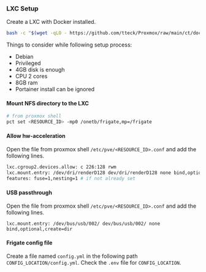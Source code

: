 ### LXC Setup
Create a LXC with Docker installed.
```bash
bash -c "$(wget -qLO - https://github.com/tteck/Proxmox/raw/main/ct/docker.sh)"
```

Things to consider while following setup process:
- Debian
- Privileged
- 4GB disk is enough
- CPU 2 cores
- 8GB ram
- Portainer install can be ignored

#### Mount NFS directory to the LXC
```bash
# from proxmox shell
pct set <RESOURCE_ID> -mp0 /onetb/frigate,mp=/frigate
```

#### Allow hw-acceleration
Open the file from proxmox shell `/etc/pve/<RESOURCE_ID>.conf` and add the following lines.
```bash
lxc.cgroup2.devices.allow: c 226:128 rwm
lxc.mount.entry: /dev/dri/renderD128 dev/dri/renderD128 none bind,optional,create=file
features: fuse=1,nesting=1 # if not already set
```

#### USB passthrough
Open the file from proxmox shell `/etc/pve/<RESOURCE_ID>.conf` and add the following lines.
```
lxc.mount.entry: /dev/bus/usb/002/ dev/bus/usb/002/ none bind,optional,create=dir
```

#### Frigate config file
Create a file named `config.yml` in the following path `CONFIG_LOCATION/config.yml`. Check the `.env` file for `CONFIG_LOCATION`.
